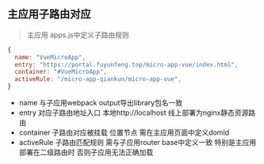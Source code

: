
## 主应用子路由对应

> 主应用 apps.js中定义子路由规则 

```javascript
{
  name: "VueMicroApp",
  entry: "https://portal.fuyunfeng.top/micro-app-vue/index.html",
  container: "#VueMicroApp",
  activeRule: "/micro-app-qiankun/micro-app-vue",
}
```
- name       与子应用webpack output导出library包名一致
- entry      对应子路由地址入口 本地http://localhost  线上部署为nginx静态资源路由
- container  子路由对应被挂载 位置节点 需在主应用页面中定义domId
- activeRule 子路由匹配规则 需与子应用router base中定义一致 特别是主应用部署在二级路由时 否则子应用无法正确加载
